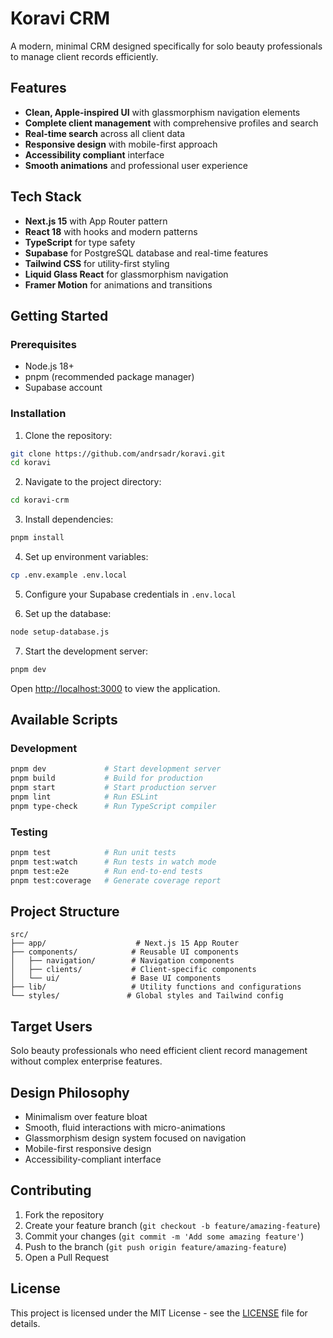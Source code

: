 # Koravi CRM

A modern, minimal CRM designed specifically for solo beauty professionals to manage client records efficiently.

## Features

- **Clean, Apple-inspired UI** with glassmorphism navigation elements
- **Complete client management** with comprehensive profiles and search
- **Real-time search** across all client data
- **Responsive design** with mobile-first approach
- **Accessibility compliant** interface
- **Smooth animations** and professional user experience

## Tech Stack

- **Next.js 15** with App Router pattern
- **React 18** with hooks and modern patterns
- **TypeScript** for type safety
- **Supabase** for PostgreSQL database and real-time features
- **Tailwind CSS** for utility-first styling
- **Liquid Glass React** for glassmorphism navigation
- **Framer Motion** for animations and transitions

## Getting Started

### Prerequisites

- Node.js 18+ 
- pnpm (recommended package manager)
- Supabase account

### Installation

1. Clone the repository:
```bash
git clone https://github.com/andrsadr/koravi.git
cd koravi
```

2. Navigate to the project directory:
```bash
cd koravi-crm
```

3. Install dependencies:
```bash
pnpm install
```

4. Set up environment variables:
```bash
cp .env.example .env.local
```

5. Configure your Supabase credentials in `.env.local`

6. Set up the database:
```bash
node setup-database.js
```

7. Start the development server:
```bash
pnpm dev
```

Open [http://localhost:3000](http://localhost:3000) to view the application.

## Available Scripts

### Development
```bash
pnpm dev             # Start development server
pnpm build           # Build for production
pnpm start           # Start production server
pnpm lint            # Run ESLint
pnpm type-check      # Run TypeScript compiler
```

### Testing
```bash
pnpm test            # Run unit tests
pnpm test:watch      # Run tests in watch mode
pnpm test:e2e        # Run end-to-end tests
pnpm test:coverage   # Generate coverage report
```

## Project Structure

```
src/
├── app/                    # Next.js 15 App Router
├── components/            # Reusable UI components
│   ├── navigation/        # Navigation components
│   ├── clients/           # Client-specific components
│   └── ui/                # Base UI components
├── lib/                   # Utility functions and configurations
└── styles/               # Global styles and Tailwind config
```

## Target Users

Solo beauty professionals who need efficient client record management without complex enterprise features.

## Design Philosophy

- Minimalism over feature bloat
- Smooth, fluid interactions with micro-animations
- Glassmorphism design system focused on navigation
- Mobile-first responsive design
- Accessibility-compliant interface

## Contributing

1. Fork the repository
2. Create your feature branch (`git checkout -b feature/amazing-feature`)
3. Commit your changes (`git commit -m 'Add some amazing feature'`)
4. Push to the branch (`git push origin feature/amazing-feature`)
5. Open a Pull Request

## License

This project is licensed under the MIT License - see the [LICENSE](LICENSE) file for details.